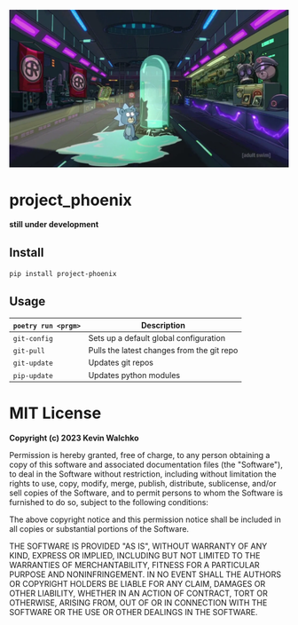 ![](https://raw.githubusercontent.com/walchko/project-phoenix/main/teddy.png)

# project_phoenix

**still under development**

## Install

```
pip install project-phoenix
```

## Usage

| `poetry run <prgm>` | Description
|---------------------|--------------------|
| `git-config`        | Sets up a default global configuration
| `git-pull`          | Pulls the latest changes from the git repo
| `git-update`        | Updates git repos
| `pip-update`        | Updates python modules

# MIT License

**Copyright (c) 2023 Kevin Walchko**

Permission is hereby granted, free of charge, to any person obtaining a copy
of this software and associated documentation files (the "Software"), to deal
in the Software without restriction, including without limitation the rights
to use, copy, modify, merge, publish, distribute, sublicense, and/or sell
copies of the Software, and to permit persons to whom the Software is
furnished to do so, subject to the following conditions:

The above copyright notice and this permission notice shall be included in all
copies or substantial portions of the Software.

THE SOFTWARE IS PROVIDED "AS IS", WITHOUT WARRANTY OF ANY KIND, EXPRESS OR
IMPLIED, INCLUDING BUT NOT LIMITED TO THE WARRANTIES OF MERCHANTABILITY,
FITNESS FOR A PARTICULAR PURPOSE AND NONINFRINGEMENT. IN NO EVENT SHALL THE
AUTHORS OR COPYRIGHT HOLDERS BE LIABLE FOR ANY CLAIM, DAMAGES OR OTHER
LIABILITY, WHETHER IN AN ACTION OF CONTRACT, TORT OR OTHERWISE, ARISING FROM,
OUT OF OR IN CONNECTION WITH THE SOFTWARE OR THE USE OR OTHER DEALINGS IN THE
SOFTWARE.
